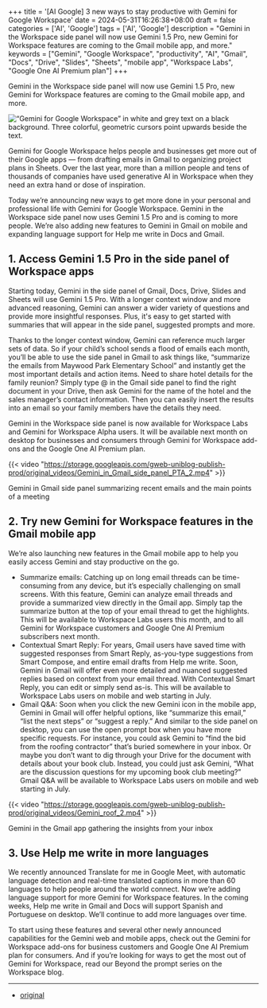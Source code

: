 +++
title = '[AI Google] 3 new ways to stay productive with Gemini for Google Workspace'
date = 2024-05-31T16:26:38+08:00
draft = false
categories = ['AI', 'Google']
tags = ['AI', 'Google']
description = "Gemini in the Workspace side panel will now use Gemini 1.5 Pro, new Gemini for Workspace features are coming to the Gmail mobile app, and more."
keywords = ["Gemini", "Google Workspace", "productivity", "AI", "Gmail", "Docs", "Drive", "Slides", "Sheets", "mobile app", "Workspace Labs", "Google One AI Premium plan"]
+++

Gemini in the Workspace side panel will now use Gemini 1.5 Pro, new Gemini for Workspace features are coming to the Gmail mobile app, and more.

![“Gemini for Google Workspace”  in white and grey text on a black background. Three colorful, geometric cursors point upwards beside the text.](https://storage.googleapis.com/gweb-uniblog-publish-prod/images/Workspace_Hero_Final.width-1200.format-webp.webp)

Gemini for Google Workspace helps people and businesses get more out of their Google apps — from drafting emails in Gmail to organizing project plans in Sheets. Over the last year, more than a million people and tens of thousands of companies have used generative AI in Workspace when they need an extra hand or dose of inspiration.

Today we’re announcing new ways to get more done in your personal and professional life with Gemini for Google Workspace. Gemini in the Workspace side panel now uses Gemini 1.5 Pro and is coming to more people. We’re also adding new features to Gemini in Gmail on mobile and expanding language support for Help me write in Docs and Gmail.

## 1. Access Gemini 1.5 Pro in the side panel of Workspace apps
Starting today, Gemini in the side panel of Gmail, Docs, Drive, Slides and Sheets will use Gemini 1.5 Pro. With a longer context window and more advanced reasoning, Gemini can answer a wider variety of questions and provide more insightful responses. Plus, it's easy to get started with summaries that will appear in the side panel, suggested prompts and more.

Thanks to the longer context window, Gemini can reference much larger sets of data. So if your child’s school sends a flood of emails each month, you’ll be able to use the side panel in Gmail to ask things like, “summarize the emails from Maywood Park Elementary School” and instantly get the most important details and action items. Need to share hotel details for the family reunion? Simply type @ in the Gmail side panel to find the right document in your Drive, then ask Gemini for the name of the hotel and the sales manager’s contact information. Then you can easily insert the results into an email so your family members have the details they need.

Gemini in the Workspace side panel is now available for Workspace Labs and Gemini for Workspace Alpha users. It will be available next month on desktop for businesses and consumers through Gemini for Workspace add-ons and the Google One AI Premium plan.

{{< video "https://storage.googleapis.com/gweb-uniblog-publish-prod/original_videos/Gemini_in_Gmail_side_panel_PTA_2.mp4" >}}

Gemini in Gmail side panel summarizing recent emails and the main points of a meeting

## 2. Try new Gemini for Workspace features in the Gmail mobile app
We’re also launching new features in the Gmail mobile app to help you easily access Gemini and stay productive on the go.

- Summarize emails: Catching up on long email threads can be time-consuming from any device, but it’s especially challenging on small screens. With this feature, Gemini can analyze email threads and provide a summarized view directly in the Gmail app. Simply tap the summarize button at the top of your email thread to get the highlights. This will be available to Workspace Labs users this month, and to all Gemini for Workspace customers and Google One AI Premium subscribers next month.
- Contextual Smart Reply: For years, Gmail users have saved time with suggested responses from Smart Reply, as-you-type suggestions from Smart Compose, and entire email drafts from Help me write. Soon, Gemini in Gmail will offer even more detailed and nuanced suggested replies based on context from your email thread. With Contextual Smart Reply, you can edit or simply send as-is. This will be available to Workspace Labs users on mobile and web starting in July.
- Gmail Q&A: Soon when you click the new Gemini icon in the mobile app, Gemini in Gmail will offer helpful options, like “summarize this email,” “list the next steps” or “suggest a reply.” And similar to the side panel on desktop, you can use the open prompt box when you have more specific requests. For instance, you could ask Gemini to “find the bid from the roofing contractor” that’s buried somewhere in your inbox. Or maybe you don’t want to dig through your Drive for the document with details about your book club. Instead, you could just ask Gemini, “What are the discussion questions for my upcoming book club meeting?” Gmail Q&A will be available to Workspace Labs users on mobile and web starting in July.

{{< video "https://storage.googleapis.com/gweb-uniblog-publish-prod/original_videos/Gemini_roof_2.mp4" >}}

Gemini in the Gmail app gathering the insights from your inbox

## 3. Use Help me write in more languages
We recently announced Translate for me in Google Meet, with automatic language detection and real-time translated captions in more than 60 languages to help people around the world connect. Now we’re adding language support for more Gemini for Workspace features. In the coming weeks, Help me write in Gmail and Docs will support Spanish and Portuguese on desktop. We’ll continue to add more languages over time.

To start using these features and several other newly announced capabilities for the Gemini web and mobile apps, check out the Gemini for Workspace add-ons for business customers and Google One AI Premium plan for consumers. And if you’re looking for ways to get the most out of Gemini for Workspace, read our Beyond the prompt series on the Workspace blog.

---

- [original](https://blog.google/products/workspace/google-gemini-workspace-may-2024-updates/)
<!-- - [博客 - 从零开始学AI](...) -->
<!-- - [Blog | Learn AI from scratch](...) -->
<!-- - [公众号 - 从零开始学AI](...) -->
<!-- - [CSDN - 从零开始学AI](...) -->
<!-- - [掘金 - 从零开始学AI](...) -->
<!-- - [知乎 - 从零开始学AI](...) -->
<!-- - [阿里云 - 从零开始学AI](...) -->
<!-- - [腾讯云 - 从零开始学AI](...) -->
